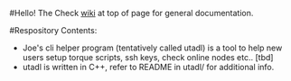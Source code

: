 #Hello! The Check [wiki](https://github.com/UTA-HEP-Computing/Documentation/wiki) at top of page for general documentation.

#Respository Contents:

- Joe's cli helper program (tentatively called utadl) is a tool to help new users setup torque scripts, ssh keys, check online nodes etc.. [tbd]
- utadl is written in C++, refer to README in utadl/ for additional info.

